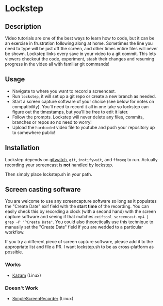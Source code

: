 # Lockstep

## Description

Video tutorials are one of the best ways to learn how to code, but it can be an
exercise in frustration following along at home. Sometimes the line you need to
type will be just off the screen, and other times entire files will never be
shown. Lockstep links every save in your video to a git commit. This lets
viewers checkout the code, experiment, stash their changes and resuming progress
in the video all with familiar git commands!


## Usage

- Navigate to where you want to record a screencast.
- Run `lockstep`, it will set up a git repo or create a new branch as needed.
- Start a screen capture software of your choice (see below for notes on
  compatibility). You'll need to record it all in one take so lockstep can
  figure out the timestamps, but you'll be free to edit it later.
- Follow the prompts. Lockstep will never delete any files, commits, branches or
  repos so no need to worry!
- Upload the `hardcoded` video file to youtube and push your repository up to
  somewhere public!


## Installation

Lockstep depends on [gitwatch](github.com/nevik/gitwatch), `git`,
`inotifywait`, and `ffmpeg` to run. Actually recording your screencast is
**not** handled by lockstep.

Then simply place lockstep.sh in your path.


## Screen casting software

You are welcome to use any screencapture software so long as it populates the
"Create Date" exif field  with the **start time** of the recording. You can
easily check this by recording a clock (with a second hand) with the screen
capture software and seeing if that matches `exiftool screencast.mp4 | grep -P
"^Create Date"`. You could also theoretically use this technique to manually set
the "Create Date" field if you are wedded to a particular workflow.

If you try a different piece of screen capture software, please add it to the
appropriate list and file a PR. I want lockstep.sh to be as cross-platform as
possible.

### Works
- [Kazam](https://launchpad.net/kazam) (Linux)

### Doesn't Work
- [SimpleScreenRecorder](http://www.maartenbaert.be/simplescreenrecorder/)
  (Linux)

